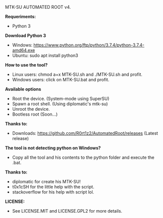 MTK-SU AUTOMATED ROOT v4.

**Requeriments:**
* Python 3

**Download Python 3**
* Windows: https://www.python.org/ftp/python/3.7.4/python-3.7.4-amd64.exe
* Ubuntu: sudo apt install python3

**How to use the tool?**
* Linux users: chmod a+x MTK-SU.sh and ./MTK-SU.sh and profit.
* Windows users: click on MTK-SU.bat and profit.

**Available options**
* Root the device. (System-mode using SuperSU)
* Spawn a root shell. (Using diplomatic's mtk-su)
* Unroot the device.
* Bootless root (Soon...)

**Thanks to:**
* Downloads: https://github.com/R0rt1z2/AutomatedRoot/releases (Latest release)

**The tool is not detecting python on Windows?**
* Copy all the tool and his contents to the python folder and execute the .bat.

**Thanks to:**
* diplomatic for create his MTK-SU!
* t0x1cSH for the little help with the script.
* stackoverflow for his help with script lol.


**LICENSE:**
* See LICENSE.MIT and LICENSE.GPL2 for more details.
